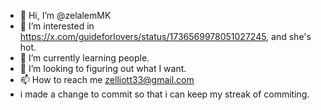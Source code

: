 - 👋 Hi, I’m @zelalemMK
- 👀 I’m interested in https://x.com/guideforlovers/status/1736569978051027245, and she's hot. 
- 🌱 I’m currently learning people.
- 💞️ I’m looking to figuring out what I want. 
- 📫 How to reach me zelliott33@gmail.com
- i made a change to commit so that i can keep my streak of commiting. 
<!---
zelalemMK/zelalemMK is a ✨ special ✨ repository because its `README.md` (this file) appears on your GitHub profile.
You can click the Preview link to take a look at your changes.
https://www.canva.com/design/DAGYM4Rqk7A/SL3r5bM1GyGRVjueMu3MTg/view?utm_content=DAGYM4Rqk7A&utm_campaign=designshare&utm_medium=link&utm_source=editor
--->
